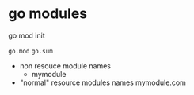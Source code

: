 # go modules

go mod init

`go.mod`
`go.sum`

- non resouce module names
    - mymodule
- "normal" resource modules names
    mymodule.com
